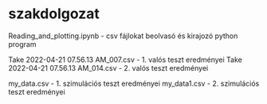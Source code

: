 # szakdolgozat

Reading_and_plotting.ipynb - csv fájlokat beolvasó és kirajozó python program

Take 2022-04-21 07.56.13 AM_007.csv - 1. valós teszt eredményei
Take 2022-04-21 07.56.13 AM_014.csv - 2. valós teszt eredményei

my_data.csv - 1. szimulációs teszt eredményei
my_data1.csv - 2. szimulációs teszt eredményei
